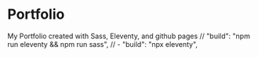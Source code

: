 # Portfolio
My Portfolio created with Sass, Eleventy, and github pages
// "build": "npm run eleventy && npm run sass",
// -    "build": "npx eleventy",